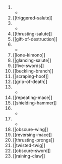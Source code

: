 1. -
2. [[triggered-salute]]
3. -
4. [[thrusting-salute]]
5. [[gift-of-destruction]]
6. -
7. [[lone-kimono]]
8. [[glancing-salute]]
9. [[five-swords]]
10. [[buckling-branch]]
11. [[scraping-hoof]]
12. [[grip-of-death]]
13. -
14. [[repeating-mace]]
15. [[shielding-hammer]]
16. -
17. -
18. [[obscure-wing]]
19. [[reversing-mace]]
20. [[thrusting-prongs]]
21. [[twisted-twig]]
22. [[obscure-sword]]
23. [[raining-claw]]
